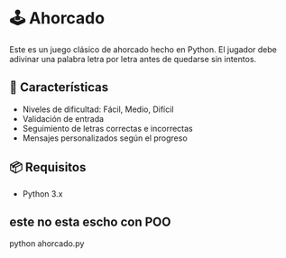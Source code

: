 # 🕹️ Ahorcado 

Este es un juego clásico de ahorcado hecho en Python. El jugador debe adivinar una palabra letra por letra antes de quedarse sin intentos.

## 🚀 Características
- Niveles de dificultad: Fácil, Medio, Difícil
- Validación de entrada
- Seguimiento de letras correctas e incorrectas
- Mensajes personalizados según el progreso

## 📦 Requisitos
- Python 3.x

## este no esta escho con POO
python ahorcado.py
